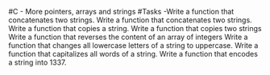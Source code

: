 #C - More pointers, arrays and strings
#Tasks
-Write a function that concatenates two strings.
Write a function that concatenates two strings.
Write a function that copies a string.
Write a function that copies two strings
Write a function that reverses the content of an array of integers
Write a function that changes all lowercase letters of a string to uppercase.
Write a function that capitalizes all words of a string.
Write a function that encodes a string into 1337.
